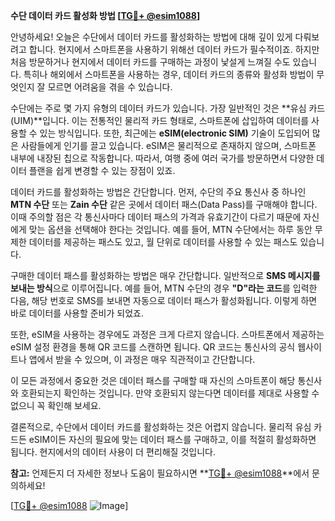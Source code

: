 **수단 데이터 카드 활성화 방법 [[TG💪+ @esim1088](https://t.me/s/esim1088)]**

안녕하세요! 오늘은 수단에서 데이터 카드를 활성화하는 방법에 대해 깊이 있게 다뤄보려고 합니다. 현지에서 스마트폰을 사용하기 위해선 데이터 카드가 필수적이죠. 하지만 처음 방문하거나 현지에서 데이터 카드를 구매하는 과정이 낯설게 느껴질 수도 있습니다. 특히나 해외에서 스마트폰을 사용하는 경우, 데이터 카드의 종류와 활성화 방법이 무엇인지 잘 모르면 어려움을 겪을 수 있습니다.

수단에는 주로 몇 가지 유형의 데이터 카드가 있습니다. 가장 일반적인 것은 **유심 카드(UIM)**입니다. 이는 전통적인 물리적 카드 형태로, 스마트폰에 삽입하여 데이터를 사용할 수 있는 방식입니다. 또한, 최근에는 **eSIM(electronic SIM)** 기술이 도입되어 많은 사람들에게 인기를 끌고 있습니다. eSIM은 물리적으로 존재하지 않으며, 스마트폰 내부에 내장된 칩으로 작동합니다. 따라서, 여행 중에 여러 국가를 방문하면서 다양한 데이터 플랜을 쉽게 변경할 수 있는 장점이 있죠.

데이터 카드를 활성화하는 방법은 간단합니다. 먼저, 수단의 주요 통신사 중 하나인 **MTN 수단** 또는 **Zain 수단** 같은 곳에서 데이터 패스(Data Pass)를 구매해야 합니다. 이때 주의할 점은 각 통신사마다 데이터 패스의 가격과 유효기간이 다르기 때문에 자신에게 맞는 옵션을 선택해야 한다는 것입니다. 예를 들어, MTN 수단에서는 하루 동안 무제한 데이터를 제공하는 패스도 있고, 월 단위로 데이터를 사용할 수 있는 패스도 있습니다.

구매한 데이터 패스를 활성화하는 방법은 매우 간단합니다. 일반적으로 **SMS 메시지를 보내는 방식**으로 이루어집니다. 예를 들어, MTN 수단의 경우 **"D"라는 코드**를 입력한 다음, 해당 번호로 SMS를 보내면 자동으로 데이터 패스가 활성화됩니다. 이렇게 하면 바로 데이터를 사용할 준비가 되었죠.

또한, eSIM을 사용하는 경우에도 과정은 크게 다르지 않습니다. 스마트폰에서 제공하는 eSIM 설정 환경을 통해 QR 코드를 스캔하면 됩니다. QR 코드는 통신사의 공식 웹사이트나 앱에서 받을 수 있으며, 이 과정은 매우 직관적이고 간단합니다.

이 모든 과정에서 중요한 것은 데이터 패스를 구매할 때 자신의 스마트폰이 해당 통신사와 호환되는지 확인하는 것입니다. 만약 호환되지 않는다면 데이터를 제대로 사용할 수 없으니 꼭 확인해 보세요.

결론적으로, 수단에서 데이터 카드를 활성화하는 것은 어렵지 않습니다. 물리적 유심 카드든 eSIM이든 자신의 필요에 맞는 데이터 패스를 구매하고, 이를 적절히 활성화하면 됩니다. 현지에서의 데이터 사용이 더 편리해질 것입니다.

**참고:** 언제든지 더 자세한 정보나 도움이 필요하시면 **[TG💪+ @esim1088](https://t.me/s/esim1088)**에서 문의하세요!

[[TG💪+ @esim1088](https://t.me/s/esim1088) ![Image](https://i.postimg.cc/Y0z9fWf4/image.png)]